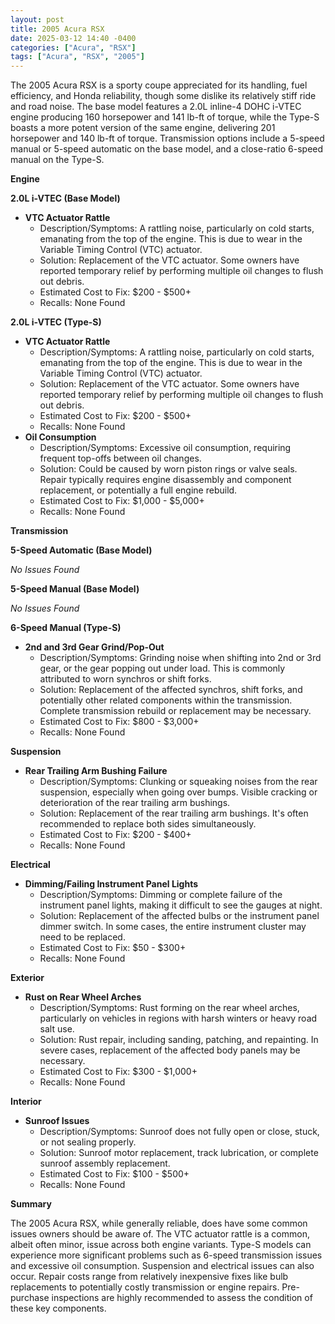 ```yaml
---
layout: post
title: 2005 Acura RSX
date: 2025-03-12 14:40 -0400
categories: ["Acura", "RSX"]
tags: ["Acura", "RSX", "2005"]
---
```

The 2005 Acura RSX is a sporty coupe appreciated for its handling, fuel efficiency, and Honda reliability, though some dislike its relatively stiff ride and road noise. The base model features a 2.0L inline-4 DOHC i-VTEC engine producing 160 horsepower and 141 lb-ft of torque, while the Type-S boasts a more potent version of the same engine, delivering 201 horsepower and 140 lb-ft of torque. Transmission options include a 5-speed manual or 5-speed automatic on the base model, and a close-ratio 6-speed manual on the Type-S.

**Engine**

**2.0L i-VTEC (Base Model)**

*   **VTC Actuator Rattle**
    *   Description/Symptoms: A rattling noise, particularly on cold starts, emanating from the top of the engine. This is due to wear in the Variable Timing Control (VTC) actuator.
    *   Solution: Replacement of the VTC actuator. Some owners have reported temporary relief by performing multiple oil changes to flush out debris.
    *   Estimated Cost to Fix: $200 - $500+
    * Recalls: None Found

**2.0L i-VTEC (Type-S)**

*   **VTC Actuator Rattle**
    *   Description/Symptoms: A rattling noise, particularly on cold starts, emanating from the top of the engine. This is due to wear in the Variable Timing Control (VTC) actuator.
    *   Solution: Replacement of the VTC actuator. Some owners have reported temporary relief by performing multiple oil changes to flush out debris.
    *   Estimated Cost to Fix: $200 - $500+
    * Recalls: None Found
*   **Oil Consumption**
    * Description/Symptoms: Excessive oil consumption, requiring frequent top-offs between oil changes.
    * Solution: Could be caused by worn piston rings or valve seals. Repair typically requires engine disassembly and component replacement, or potentially a full engine rebuild.
    * Estimated Cost to Fix: $1,000 - $5,000+
    * Recalls: None Found

**Transmission**

**5-Speed Automatic (Base Model)**

*No Issues Found*

**5-Speed Manual (Base Model)**

*No Issues Found*

**6-Speed Manual (Type-S)**

*   **2nd and 3rd Gear Grind/Pop-Out**
    *   Description/Symptoms: Grinding noise when shifting into 2nd or 3rd gear, or the gear popping out under load. This is commonly attributed to worn synchros or shift forks.
    *   Solution: Replacement of the affected synchros, shift forks, and potentially other related components within the transmission. Complete transmission rebuild or replacement may be necessary.
    *   Estimated Cost to Fix: $800 - $3,000+
    *   Recalls: None Found

**Suspension**

*   **Rear Trailing Arm Bushing Failure**
    *   Description/Symptoms: Clunking or squeaking noises from the rear suspension, especially when going over bumps. Visible cracking or deterioration of the rear trailing arm bushings.
    *   Solution: Replacement of the rear trailing arm bushings. It's often recommended to replace both sides simultaneously.
    *   Estimated Cost to Fix: $200 - $400+
    *   Recalls: None Found

**Electrical**

*   **Dimming/Failing Instrument Panel Lights**
    *   Description/Symptoms: Dimming or complete failure of the instrument panel lights, making it difficult to see the gauges at night.
    *   Solution: Replacement of the affected bulbs or the instrument panel dimmer switch. In some cases, the entire instrument cluster may need to be replaced.
    *   Estimated Cost to Fix: $50 - $300+
    *   Recalls: None Found

**Exterior**

*   **Rust on Rear Wheel Arches**
    *   Description/Symptoms: Rust forming on the rear wheel arches, particularly on vehicles in regions with harsh winters or heavy road salt use.
    *   Solution: Rust repair, including sanding, patching, and repainting. In severe cases, replacement of the affected body panels may be necessary.
    *   Estimated Cost to Fix: $300 - $1,000+
    * Recalls: None Found

**Interior**

*   **Sunroof Issues**
    * Description/Symptoms: Sunroof does not fully open or close, stuck, or not sealing properly.
    * Solution: Sunroof motor replacement, track lubrication, or complete sunroof assembly replacement.
    * Estimated Cost to Fix: $100 - $500+
    * Recalls: None Found

**Summary**

The 2005 Acura RSX, while generally reliable, does have some common issues owners should be aware of. The VTC actuator rattle is a common, albeit often minor, issue across both engine variants. Type-S models can experience more significant problems such as 6-speed transmission issues and excessive oil consumption. Suspension and electrical issues can also occur. Repair costs range from relatively inexpensive fixes like bulb replacements to potentially costly transmission or engine repairs. Pre-purchase inspections are highly recommended to assess the condition of these key components.

